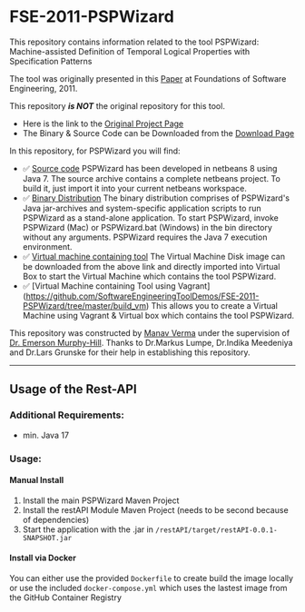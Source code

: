 # FSE-2011-PSPWizard

This repository contains information related to the tool PSPWizard: Machine-assisted Definition of Temporal Logical Properties with Specification Patterns

The tool was originally presented in this [Paper](http://dl.acm.org/citation.cfm?doid=2025113.2025193) at Foundations of Software Engineering, 2011.

This repository <b><i>is NOT</i></b> the original repository for this tool.
* Here is the link to the [Original Project Page](http://www.ict.swin.edu.au/personal/mlumpe/PSPWizard/index.html)<br>
* The Binary & Source Code can be Downloaded from the [Download Page](http://www.ict.swin.edu.au/personal/mlumpe/PSPWizard/download.html)

In this repository, for PSPWizard you will find:
* :white_check_mark: [Source code](https://github.com/SoftwareEngineeringToolDemos/FSE-2011-PSPWizard/tree/master/PSPWizard%20Src)
PSPWizard has been developed in netbeans 8 using Java 7. The source archive contains a complete netbeans project. To build it, just import it into your current netbeans workspace.
* :white_check_mark: [Binary Distribution](https://github.com/SoftwareEngineeringToolDemos/FSE-2011-PSPWizard/tree/master/PSPWizard%20Bin/bin) The binary distribution comprises of PSPWizard's Java jar-archives and system-specific application scripts to run PSPWizard as a stand-alone application. To start PSPWizard, invoke PSPWizard (Mac) or PSPWizard.bat (Windows) in the bin directory without any arguments. PSPWizard requires the Java 7 execution environment.
* :white_check_mark: [Virtual machine containing tool](http://go.ncsu.edu/SE-tool-VMs)
The Virtual Machine Disk image can be downloaded from the above link and directly imported into Virtual Box to start the Virtual Machine which contains the tool PSPWizard.
* :white_check_mark: [Virtual Machine containing Tool using Vagrant] (https://github.com/SoftwareEngineeringToolDemos/FSE-2011-PSPWizard/tree/master/build_vm)
This allows you to create a Virtual Machine using Vagrant & Virtual box which contains the tool PSPWizard.

This repository was constructed by [Manav Verma](https://github.com/mverma4) under the supervision of [Dr. Emerson Murphy-Hill](https://github.com/CaptainEmerson). Thanks to Dr.Markus Lumpe, Dr.Indika Meedeniya and Dr.Lars Grunske for their help in establishing this repository.

___
## Usage of the Rest-API

### Additional Requirements: 
- min. Java 17

### Usage:

#### Manual Install
1. Install the main PSPWizard Maven Project
2. Install the restAPI Module Maven Project (needs to be second because of dependencies)
3. Start the application with the .jar in ``/restAPI/target/restAPI-0.0.1-SNAPSHOT.jar``

#### Install via Docker

You can either use the provided `Dockerfile` to create build the image locally or use the included ``docker-compose.yml`` which uses the lastest image from the GitHub Container Registry
